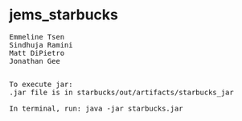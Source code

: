 # jems_starbucks
<pre>
Emmeline Tsen
Sindhuja Ramini
Matt DiPietro
Jonathan Gee
<pre>

To execute jar:
.jar file is in starbucks/out/artifacts/starbucks_jar

In terminal, run: java -jar starbucks.jar
